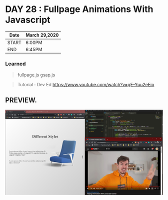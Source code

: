 # DAY 28 : Fullpage Animations With Javascript

| Date | March 29,2020 |
| ------ | ------ |
| START |6:00PM |
| END | 6:45PM |

### Learned

> fullpage.js
> gsap.js


> Tutorial : Dev Ed https://www.youtube.com/watch?v=gE-Yuu2eEio

## PREVIEW.
![Preview](Untitled.jpg)
